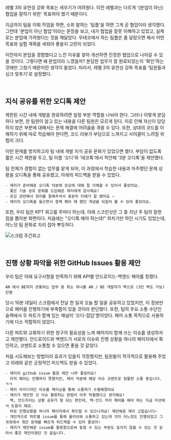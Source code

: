 레벨 3의 유연성 강화 목표는 세우기가 어려웠다. 이전 레벨과는 다르게 '(분업이 아닌) 협업을 잘하기 위한' 목표여야 했기 때문이다.

지금까지 팀을 이뤄 작업을 하면, 소위 말하는 '팀플'을 하면 그게 곧 협업이라 생각했다. 그런데 '분업이 아닌 협업'이라는 문장을 보고, 내가 협업을 잘못 이해하고 있었고, 실제로는 분업에 가까웠다는 것을 깨달았다. 우테코에서 하는 팀플은 좀 달랐으면 해서 어떤 목표와 실험 계획을 세워야 좋을지 고민이 되었다.

이전까지 분업을 경험했다고 느낀 이유를 찾아 개선하면 진정한 협업으로 나아갈 수 있을 것이다. 그렇다면 왜 분업이라 느꼈을까? 분담한 업무가 잘 완료되었는지 '확인'하는 것에만 그쳤기 때문이란 생각이 들었다. 따라서, 레벨 3의 유연성 강화 목표를 '팀원들과 싱크 맞추기'로 설정했다.

<br>

## 지식 공유를 위한 오디톡 제안

제한된 시간 내에 개발을 완료하려면 일정 부분 역할을 나눠야 한다. 그러나 이렇게 분담하다 보면, 한 팀원이 알고 있는 내용을 다른 팀원은 모르게 된다. 이로 인해 자신이 담당하지 않은 부분에 대해서는 문제 해결에 어려움을 겪을 수 있다. 또한, 상대의 코드를 이해하기 위해 따로 학습해야 한다면, 코드 리뷰가 부담으로 느껴지고 사이클이 느려질 위험이 크다.

이런 문제를 방지하고자 팀 내에 개발 지식 공유 문화가 있었으면 했다. 부담이 없도록 짧은 시간 제한을 두고, 팀 이름 '오디'와 '테코톡'에서 착안해 '3분 오디톡'을 제안했다.

팀 전체가 경험이 없는 업무를 맡게 되어, 이 과정에서 학습한 내용과 마주했던 문제 상황을 오디톡을 통해 공유했고, 아래의 피드백을 받을 수 있었다.

```
- 제리가 준비해준 오디톡 덕분에 로깅에 대해 잘 이해할 수 있어서 좋았어요.
  좋은 기술 공유 문화를 도입해준 제리에게 감사해요!
- 로깅 관련해서 정리를 잘해주셔서 충분히 이해가 잘 됐어요 ~
- 제리의 오디톡을 들으면서 함께 페어 때 했던 개념을 되짚어 볼 수 있어 좋았어요.
```

또한, 우리 팀은 KPT 회고를 주마다 하는데, 아래 스크린샷은 그 중 지난 주 팀의 잘한 점을 뽑아본 화면이다. 처음에는 "오디톡 해야 하는데!" 외치기만 하던 시기도 있었는데, 어느덧 팀 문화로 자리 잡아 뿌듯하다.

![스크럼 주간회고](https://github.com/user-attachments/assets/2f539ebe-2a43-4cb9-b6a0-bc2a6698f8d3)

<br>

## 진행 상황 파악을 위한 GitHub Issues 활용 제안

우리 팀은 아래 요구사항을 만족하기 위해 API별 안드로이드-백엔드 페어를 정했다.

```
AN 에서 BE까지 관통하는 업무 중 최소 하나를 AN / BE 개발자가 짝으로 (3인 짝도 가능) 진행
```

당시 10분 데일리 스크럼에서 전날 한 일과 오늘 할 일을 공유하고 있었지만, 이 정보만으로 페어를 진행하기에 부족함이 있을 것이라 판단했다. 또한, 팀의 주요 소통 수단인 슬랙에서 두 파트가 함께 있는 채널이 '오디-잡담'뿐이었다. 페어 소통 목적으로 사용하기에 다소 적합하지 않았다.

다른 파트와 교류하기 위한 창구의 필요성을 느껴 페어끼리 함께 쓰는 이슈를 생성하자고 제안했다. 안드로이드와 백엔드가 서로의 이슈와 진행 상황을 하나의 페이지에서 확인하고, 코멘트로 소통할 수 있으면 좋을 것 같았다.

처음 시도해보는 방법이라 효과가 있을지 걱정했지만, 팀원들이 적극적으로 활용해 주었고 아래와 같은 긍정적인 피드백도 받을 수 있었다.

```
- 제리의 github issue 활용 제안 너무 좋았어요! 
  아직 페어는 진행하지 못했지만, 제리 덕분에 해당 이슈 코멘트로 원활한 소통 중입니다. ㅋㅋ
- 제리 아이디어인 이슈를 체이닝을 통해 소통하기 수월해졌어요
- 제리가 제안한 깃 이슈 활용하는 방법이 아주 탁월했다고 생각해요! 
  백, 안드끼리는 상황 공유가 잘 되는 편인데, 백-안드 끼리 페어를 해야 하는 지금 미션에서 도움이 돼요. 
  바로 진행상황을 하나의 페이지에서 확인할 수 있으니까요! 제안해준 제리 고맙습니다~
- 개인적으로 파트별 issue를 통해 올리브와 소통하고 있는데 각자 어느정도 진행되었고 그 과정에서 겪은 문제를 빠르게 피드백할 수 있어 좋았어!
- 제리가 제안해준 issue를 활용함으로써 놓칠 수 있는 부분도 놓치지 않을 수 있는 것 같아서 좋은 제안이였던 것 같습니다.
```
